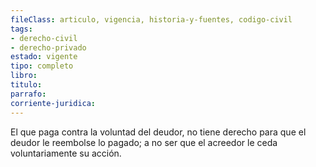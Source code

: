 ```yaml
---
fileClass: articulo, vigencia, historia-y-fuentes, codigo-civil
tags:
- derecho-civil
- derecho-privado
estado: vigente
tipo: completo
libro:
titulo:
parrafo:
corriente-juridica:
---
```

El que paga contra la voluntad del deudor, no tiene derecho para que el deudor le reembolse lo pagado; a no ser que el acreedor le ceda voluntariamente su acción.